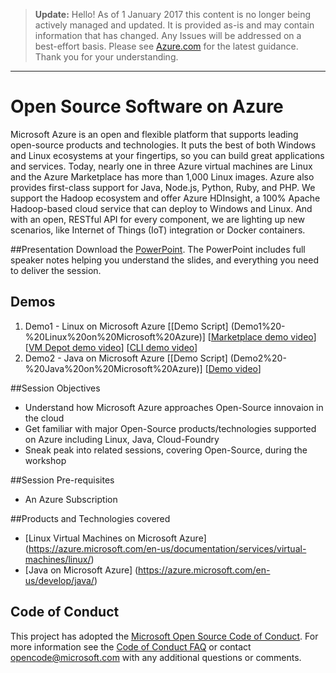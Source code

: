 > **Update:** Hello! As of 1 January 2017 this content is no longer being actively managed and updated. It is provided as-is and may contain information that has changed. Any Issues will be addressed on a best-effort basis. Please see [Azure.com](http://www.azure.com) for the latest guidance. Thank you for your understanding.

---

# Open Source Software on Azure
Microsoft Azure is an open and flexible platform that supports leading open-source products and technologies. It puts the best of both Windows and Linux ecosystems at your fingertips, so you can build great applications and services. Today, nearly one in three Azure virtual machines are Linux and the Azure Marketplace has more than 1,000 Linux images. Azure also provides first-class support for Java, Node.js, Python, Ruby, and PHP. We support the Hadoop ecosystem and offer Azure HDInsight, a 100% Apache Hadoop-based cloud service that can deploy to Windows and Linux. And with an open, RESTful API for every component, we are lighting up new scenarios, like Internet of Things (IoT) integration or Docker containers.

##Presentation
Download the [PowerPoint](Open%20Source%20on%20Microsoft%20Azure.pptx). The PowerPoint includes full speaker notes helping you understand the slides, and everything you need to deliver the session.

## Demos
1. Demo1 - Linux on Microsoft Azure [[Demo Script] (Demo1%20-%20Linux%20on%20Microsoft%20Azure)] [[Marketplace demo video](http://azurecatgsicontent.blob.core.windows.net/oss/1_Linux-Demos_1-1_Marketplace.mp4)] [[VM Depot demo video](http://azurecatgsicontent.blob.core.windows.net/oss/1_Linux-Demos_1-2_VM-Depot.mp4)] [[CLI demo video](http://azurecatgsicontent.blob.core.windows.net/oss/1_Linux-Demos_1-3_Azure-CLI.mp4)]
2. Demo2 - Java on Microsoft Azure [[Demo Script] (Demo2%20-%20Java%20on%20Microsoft%20Azure)] [[Demo video](http://azurecatgsicontent.blob.core.windows.net/oss/2_Java-Demo_WebApp.mp4)]

##Session Objectives
* Understand how Microsoft Azure approaches Open-Source innovaion in the cloud
* Get familiar with major Open-Source products/technologies supported on Azure including Linux, Java, Cloud-Foundry
* Sneak peak into related sessions, covering Open-Source, during the workshop
  
##Session Pre-requisites
* An Azure Subscription

##Products and Technologies covered 
* [Linux Virtual Machines on Microsoft Azure] (https://azure.microsoft.com/en-us/documentation/services/virtual-machines/linux/)
* [Java on Microsoft Azure] (https://azure.microsoft.com/en-us/develop/java/)

## Code of Conduct

This project has adopted the [Microsoft Open Source Code of Conduct](https://opensource.microsoft.com/codeofconduct/). For more information see the [Code of Conduct FAQ](https://opensource.microsoft.com/codeofconduct/faq/) or contact [opencode@microsoft.com](mailto:opencode@microsoft.com) with any additional questions or comments.
